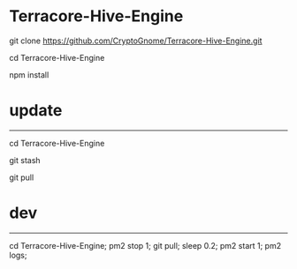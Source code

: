 # Terracore-Hive-Engine
 
git clone https://github.com/CryptoGnome/Terracore-Hive-Engine.git

cd Terracore-Hive-Engine

npm install

# update
-------
cd Terracore-Hive-Engine

git stash

git pull

# dev
---------
cd Terracore-Hive-Engine; pm2 stop 1; git pull; sleep 0.2; pm2 start 1; pm2 logs;
